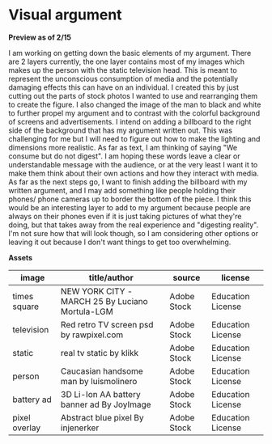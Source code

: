 # Visual argument

**Preview as of 2/15**

I am working on getting down the basic elements of my argument. There are 2 layers currently, the one layer contains most of my images which makes up the person with the static television head. This is meant to represent the unconscious consumption of media and the potentially damaging effects this can have on an individual. I created this by just cutting out the parts of stock photos I wanted to use and rearranging them to create the figure. I also changed the image of the man to black and white to further propel my argument and to contrast with the colorful background of screens and advertisements. I intend on adding a billboard to the right side of the background that has my argument written out. This was challenging for me but I will need to figure out how to make the lighting and dimensions more realistic. As far as text, I am thinking of saying "We consume but do not digest". I am hoping these words leave a clear or understandable message with the audience, or at the very least I want it to make them think about their own actions and how they interact with media.  As far as the next steps go, I want to finish adding the billboard with my written argument, and I may add something like people holding their phones/ phone cameras up to border the bottom of the piece. I think this would be an interesting layer to add to my argument because people are always on their phones even if it is just taking pictures of what they're doing, but that takes away from the real experience and "digesting reality". I'm not sure how that will look though, so I am considering other options or leaving it out because I don't want things to get too overwhelming. 

**Assets**

| image  | title/author | source | license |
| ------------- | ------------- | ------------- | ------------- |
| times square  | NEW YORK CITY -MARCH 25 By Luciano Mortula-LGM | Adobe Stock | Education License |
| television  | Red retro TV screen psd by rawpixel.com | Adobe Stock | Education License |
| static | real tv static by klikk | Adobe Stock | Education License |
| person | Caucasian handsome man by luismolinero | Adobe Stock | Education License |
| battery ad | 3D Li-Ion AA battery banner ad By JoyImage | Adobe Stock | Education License |
| pixel overlay | Abstract blue pixel By injenerker | Adobe Stock | Education License |
